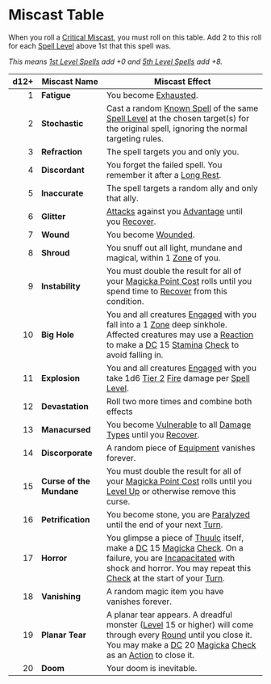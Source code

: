 # Miscast Table

When you roll a [Critical Miscast](../../Spellcasting/Critical%20Miscast.md), you must roll on this table. Add 2 to this roll for each [Spell Level](../Spell%20Level.md) above 1st that this spell was.

*This means [1st Level Spells](../Spells%20by%20Level/Level%201/1st%20Level%20Spells.md) add +0 and [5th Level Spells](../Spells%20by%20Level/Level%205/5th%20Level%20Spells.md) add +8.*

| d12+ | Miscast Name             | Miscast Effect                                                                                                                                                                                                                                                                                                                                                                                                                                                                                                                                                                                                             |
| ---: | ------------------------ | -------------------------------------------------------------------------------------------------------------------------------------------------------------------------------------------------------------------------------------------------------------------------------------------------------------------------------------------------------------------------------------------------------------------------------------------------------------------------------------------------------------------------------------------------------------------------------------------------------------------------- |
|    1 | **Fatigue**              | You become [Exhausted](../../../Game%20Procedures/Conditions/Exhausted.md).                                                                                                                                                                                                                                                                                                                                                                                                                                                                                                                                                |
|    2 | **Stochastic**           | Cast a random [Known Spell](../../Spellcasting/Spell%20Learning/Known%20Spells.md) of the same [Spell Level](../Spell%20Level.md) at the chosen target(s) for the original spell, ignoring the normal targeting rules.                                                                                                                                                                                                                                                                                                                                                                                                     |
|    3 | **Refraction**           | The spell targets you and only you.                                                                                                                                                                                                                                                                                                                                                                                                                                                                                                                                                                                        |
|    4 | **Discordant**           | You forget the failed spell. You remember it after a [Long Rest](../../../Game%20Procedures/Core%20Procedures/Resting.md#Long%20Rest).                                                                                                                                                                                                                                                                                                                                                                                                                                                                                     |
|    5 | **Inaccurate**           | The spell targets a random ally and only that ally.                                                                                                                                                                                                                                                                                                                                                                                                                                                                                                                                                                        |
|    6 | **Glitter**              | [Attacks](../../../Game%20Procedures/Combat/Attack.md) against you [Advantage](../../../Game%20Procedures/Die%20Rolling%20Mechanics/Advantage.md) until you [Recover](../../../Game%20Procedures/Core%20Procedures/Break.md#Recover).                                                                                                                                                                                                                                                                                                                                                                                      |
|    7 | **Wound**                | You become [Wounded](../../../Game%20Procedures/Conditions/Wounded.md).                                                                                                                                                                                                                                                                                                                                                                                                                                                                                                                                                    |
|    8 | **Shroud**               | You snuff out all light, mundane and magical, within 1 [Zone](../../../Game%20Procedures/Core%20Procedures/Zone.md) of you.                                                                                                                                                                                                                                                                                                                                                                                                                                                                                                |
|    9 | **Instability**          | You must double the result for all of your [Magicka Point Cost](../../Spellcasting/Magicka%20Point%20Cost.md) rolls until you spend time to [Recover](../../../Game%20Procedures/Core%20Procedures/Break.md#Recover) from this condition.                                                                                                                                                                                                                                                                                                                                                                                  |
|   10 | **Big Hole**             | You and all creatures [Engaged](../../../Game%20Procedures/Conditions/Engaged.md) with you fall into a 1 [Zone](../../../Game%20Procedures/Core%20Procedures/Zone.md) deep sinkhole. Affected creatures may use a [Reaction](../../../Game%20Procedures/Combat/Reaction.md) to make a [DC](../../../Game%20Procedures/Core%20Procedures/DC.md) 15 [Stamina](../../../Player%20Characters/Attributes/Stamina.md) [Check](../../../Game%20Procedures/Core%20Procedures/Check.md) to avoid falling in.                                                                                                                        |
|   11 | **Explosion**            | You and all creatures [Engaged](../../../Game%20Procedures/Conditions/Engaged.md) with you take 1d6 [Tier 2](../../../Game%20Procedures/Combat/Damage/Damage%20Tiers/Tier%202.md) [Fire](../../../Game%20Procedures/Combat/Damage/Damage%20Types/Fire.md) damage per [Spell Level](../Spell%20Level.md).                                                                                                                                                                                                                                                                                                                   |
|   12 | **Devastation**          | Roll two more times and combine both effects                                                                                                                                                                                                                                                                                                                                                                                                                                                                                                                                                                               |
|   13 | **Manacursed**           | You become [Vulnerable](../../../Game%20Procedures/Conditions/Vulnerable.md) to all [Damage Types](../../../Game%20Procedures/Combat/Damage/Damage%20Types/{Damage%20Types}.md) until you [Recover](../../../Game%20Procedures/Core%20Procedures/Break.md#Recover).                                                                                                                                                                                                                                                                                                                                                        |
|   14 | **Discorporate**         | A random piece of [Equipment](../../../Player%20Characters/Inventory/Equipment.md) vanishes forever.                                                                                                                                                                                                                                                                                                                                                                                                                                                                                                                       |
|   15 | **Curse of the Mundane** | You must double the result for all of your [Magicka Point Cost](../../Spellcasting/Magicka%20Point%20Cost.md) rolls until you [Level Up](../../../Player%20Characters/Progression/Level.md#Level%20Up) or otherwise remove this curse.                                                                                                                                                                                                                                                                                                                                                                                     |
|   16 | **Petrification**        | You become stone, you are [Paralyzed](../../../Game%20Procedures/Conditions/Paralyzed.md) until the end of your next [Turn](../../../Game%20Procedures/Core%20Procedures/Turn.md).                                                                                                                                                                                                                                                                                                                                                                                                                                         |
|   17 | **Horror**               | You glimpse a piece of [Thuulc](../../../Resources%20for%20GMs/Mithrinian%20Pantheons/Lords%20of%20Oblivion/Thuulc.md) itself, make a [DC](../../../Game%20Procedures/Core%20Procedures/DC.md) 15 [Magicka](../../../Player%20Characters/Attributes/Magicka.md) [Check](../../../Game%20Procedures/Core%20Procedures/Check.md). On a failure, you are [Incapacitated](../../../Game%20Procedures/Conditions/Incapacitated.md) with shock and horror. You may repeat this [Check](../../../Game%20Procedures/Core%20Procedures/Check.md) at the start of your [Turn](../../../Game%20Procedures/Core%20Procedures/Turn.md). |
|   18 | **Vanishing**            | A random magic item you have vanishes forever.                                                                                                                                                                                                                                                                                                                                                                                                                                                                                                                                                                             |
|   19 | **Planar Tear**          | A planar tear appears. A dreadful monster ([Level](../../../Player%20Characters/Progression/Level.md) 15 or higher) will come through every [Round](../../../Game%20Procedures/Core%20Procedures/Round.md) until you close it. You may make a [DC](../../../Game%20Procedures/Core%20Procedures/DC.md) 20 [Magicka](../../../Player%20Characters/Attributes/Magicka.md) [Check](../../../Game%20Procedures/Core%20Procedures/Check.md) as an [Action](../../../Game%20Procedures/Core%20Procedures/Action.md) to close it.                                                                                                 |
|   20 | **Doom**                 | Your doom is inevitable.                                                                                                                                                                                                                                                                                                                                                                                                                                                                                                                                                                                                   |
